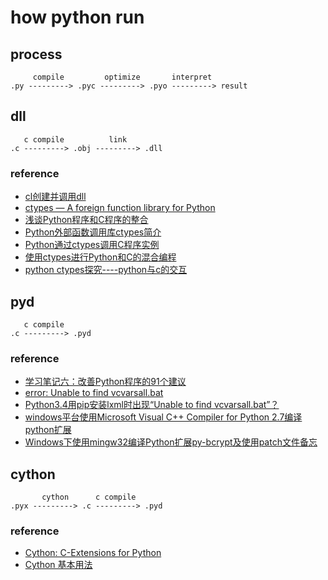 # how python run

## process

```
     compile         optimize       interpret
.py ---------> .pyc ---------> .pyo ---------> result
```

## dll

```
   c compile          link
.c ---------> .obj ---------> .dll
```

### reference

- [cl创建并调用dll](http://blog.csdn.net/dreamcs/article/details/2497706)
- [ctypes — A foreign function library for Python](https://docs.python.org/2/library/ctypes.html)
- [浅谈Python程序和C程序的整合](https://www.ibm.com/developerworks/cn/linux/l-cn-pythonandc/)
- [Python外部函数调用库ctypes简介](http://python.jobbole.com/86940/)
- [Python通过ctypes调用C程序实例](http://python.jobbole.com/87242/)
- [使用ctypes进行Python和C的混合编程](https://www.cnblogs.com/gaowengang/p/7919219.html)
- [python ctypes探究----python与c的交互](https://www.cnblogs.com/night-ride-depart/p/4907613.html)

## pyd

```
   c compile
.c ---------> .pyd
```

### reference

- [学习笔记六：改善Python程序的91个建议](https://zhuanlan.zhihu.com/p/26761842)
- [error: Unable to find vcvarsall.bat](https://stackoverflow.com/questions/2817869/error-unable-to-find-vcvarsall-bat)
- [Python3.4用pip安装lxml时出现“Unable to find vcvarsall.bat”？](https://www.zhihu.com/question/26857761)
- [windows平台使用Microsoft Visual C++ Compiler for Python 2.7编译python扩展](https://www.cnblogs.com/lazyboy/p/4017567.html)
- [Windows下使用mingw32编译Python扩展py-bcrypt及使用patch文件备忘](http://wangye.org/blog/archives/737/)

## cython

```
       cython      c compile
.pyx ---------> .c ---------> .pyd
```

### reference

- [Cython: C-Extensions for Python](http://cython.org/)
- [Cython 基本用法](https://zhuanlan.zhihu.com/p/24311879)